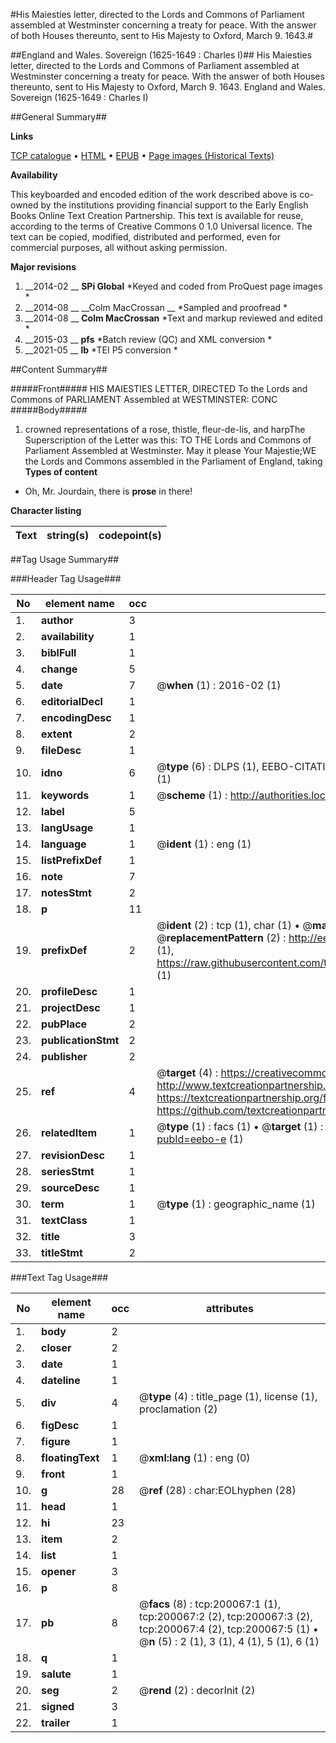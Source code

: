 #His Maiesties letter, directed to the Lords and Commons of Parliament assembled at Westminster concerning a treaty for peace. With the answer of both Houses thereunto, sent to His Majesty to Oxford, March 9. 1643.#

##England and Wales. Sovereign (1625-1649 : Charles I)##
His Maiesties letter, directed to the Lords and Commons of Parliament assembled at Westminster concerning a treaty for peace. With the answer of both Houses thereunto, sent to His Majesty to Oxford, March 9. 1643.
England and Wales. Sovereign (1625-1649 : Charles I)

##General Summary##

**Links**

[TCP catalogue](http://www.ota.ox.ac.uk/tcp/)  • 
[HTML](http://tei.it.ox.ac.uk/tcp/Texts-HTML/free/B19/B19010.html)  • 
[EPUB](http://tei.it.ox.ac.uk/tcp/Texts-EPUB/free/B19/B19010.epub) • 
[Page images (Historical Texts)](https://historicaltexts.jisc.ac.uk/eebo-18850693e)

**Availability**

This keyboarded and encoded edition of the work described above is co-owned by the
    institutions providing financial support to the Early English Books Online Text Creation
    Partnership. This text is available for reuse, according to the terms of  Creative Commons 0 1.0 Universal
    licence. The text can be copied, modified, distributed and performed, even for commercial
    purposes, all without asking permission.

**Major revisions**

1. __2014-02 __ __SPi Global__ *Keyed and coded from ProQuest page images *
1. __2014-08 __ __Colm MacCrossan __ *Sampled and proofread *
1. __2014-08 __ __Colm MacCrossan__ *Text and markup reviewed and edited *
1. __2015-03 __ __pfs__ *Batch review (QC) and XML conversion *
1. __2021-05 __ __lb__ *TEI P5 conversion *

##Content Summary##

#####Front#####
HIS MAIESTIES LETTER, DIRECTED To the Lords and Commons of PARLIAMENT Assembled at WESTMINSTER: CONC
#####Body#####

1. crowned representations of a rose, thistle, fleur-de-lis, and harpThe Superscription of the Letter was this: TO THE Lords and Commons of Parliament Assembled at Westminster.
May it please Your Majestie;WE the Lords and Commons assembled in the Parliament of England, taking 
**Types of content**

  * Oh, Mr. Jourdain, there is **prose** in there!

**Character listing**


|Text|string(s)|codepoint(s)|
|---|---|---|

##Tag Usage Summary##

###Header Tag Usage###

|No|element name|occ|attributes|
|---|---|---|---|
|1.|__author__|3||
|2.|__availability__|1||
|3.|__biblFull__|1||
|4.|__change__|5||
|5.|__date__|7| @__when__ (1) : 2016-02 (1)|
|6.|__editorialDecl__|1||
|7.|__encodingDesc__|1||
|8.|__extent__|2||
|9.|__fileDesc__|1||
|10.|__idno__|6| @__type__ (6) : DLPS (1), EEBO-CITATION (1), VID (1), EEBO-PROQUEST (1), STC (1), OCLC (1)|
|11.|__keywords__|1| @__scheme__ (1) : http://authorities.loc.gov/ (1)|
|12.|__label__|5||
|13.|__langUsage__|1||
|14.|__language__|1| @__ident__ (1) : eng (1)|
|15.|__listPrefixDef__|1||
|16.|__note__|7||
|17.|__notesStmt__|2||
|18.|__p__|11||
|19.|__prefixDef__|2| @__ident__ (2) : tcp (1), char (1)  •  @__matchPattern__ (2) : ([0-9\-]+):([0-9IVX]+) (1), (.+) (1)  •  @__replacementPattern__ (2) : http://eebo.chadwyck.com/downloadtiff?vid=$1&page=$2 (1), https://raw.githubusercontent.com/textcreationpartnership/Texts/master/tcpchars.xml#$1 (1)|
|20.|__profileDesc__|1||
|21.|__projectDesc__|1||
|22.|__pubPlace__|2||
|23.|__publicationStmt__|2||
|24.|__publisher__|2||
|25.|__ref__|4| @__target__ (4) : https://creativecommons.org/publicdomain/zero/1.0/ (1), http://www.textcreationpartnership.org/docs/. (1), https://textcreationpartnership.org/faq/#faq05 (1), https://github.com/textcreationpartnership (1)|
|26.|__relatedItem__|1| @__type__ (1) : facs (1)  •  @__target__ (1) : https://data.historicaltexts.jisc.ac.uk/view?pubId=eebo-e (1)|
|27.|__revisionDesc__|1||
|28.|__seriesStmt__|1||
|29.|__sourceDesc__|1||
|30.|__term__|1| @__type__ (1) : geographic_name (1)|
|31.|__textClass__|1||
|32.|__title__|3||
|33.|__titleStmt__|2||


###Text Tag Usage###

|No|element name|occ|attributes|
|---|---|---|---|
|1.|__body__|2||
|2.|__closer__|2||
|3.|__date__|1||
|4.|__dateline__|1||
|5.|__div__|4| @__type__ (4) : title_page (1), license (1), proclamation (2)|
|6.|__figDesc__|1||
|7.|__figure__|1||
|8.|__floatingText__|1| @__xml:lang__ (1) : eng (0)|
|9.|__front__|1||
|10.|__g__|28| @__ref__ (28) : char:EOLhyphen (28)|
|11.|__head__|1||
|12.|__hi__|23||
|13.|__item__|2||
|14.|__list__|1||
|15.|__opener__|3||
|16.|__p__|8||
|17.|__pb__|8| @__facs__ (8) : tcp:200067:1 (1), tcp:200067:2 (2), tcp:200067:3 (2), tcp:200067:4 (2), tcp:200067:5 (1)  •  @__n__ (5) : 2 (1), 3 (1), 4 (1), 5 (1), 6 (1)|
|18.|__q__|1||
|19.|__salute__|1||
|20.|__seg__|2| @__rend__ (2) : decorInit (2)|
|21.|__signed__|3||
|22.|__trailer__|1||
